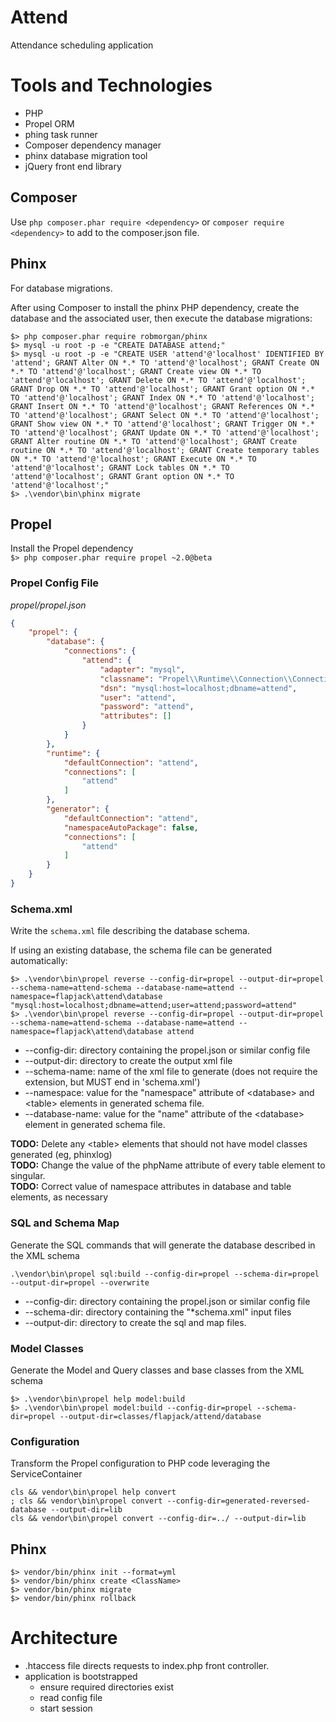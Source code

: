 # Attend

Attendance scheduling application

# Tools and Technologies

* PHP
* Propel ORM
* phing task runner
* Composer dependency manager
* phinx database migration tool
* jQuery front end library

## Composer

Use `php composer.phar require <dependency>` or `composer require <dependency>`
to add <dependency> to the composer.json file.

## Phinx

For database migrations.

After using Composer to install the phinx PHP dependency,
create the database and the associated user,
then execute the database migrations:

```shell
$> php composer.phar require robmorgan/phinx
$> mysql -u root -p -e "CREATE DATABASE attend;"
$> mysql -u root -p -e "CREATE USER 'attend'@'localhost' IDENTIFIED BY 'attend'; GRANT Alter ON *.* TO 'attend'@'localhost'; GRANT Create ON *.* TO 'attend'@'localhost'; GRANT Create view ON *.* TO 'attend'@'localhost'; GRANT Delete ON *.* TO 'attend'@'localhost'; GRANT Drop ON *.* TO 'attend'@'localhost'; GRANT Grant option ON *.* TO 'attend'@'localhost'; GRANT Index ON *.* TO 'attend'@'localhost'; GRANT Insert ON *.* TO 'attend'@'localhost'; GRANT References ON *.* TO 'attend'@'localhost'; GRANT Select ON *.* TO 'attend'@'localhost'; GRANT Show view ON *.* TO 'attend'@'localhost'; GRANT Trigger ON *.* TO 'attend'@'localhost'; GRANT Update ON *.* TO 'attend'@'localhost'; GRANT Alter routine ON *.* TO 'attend'@'localhost'; GRANT Create routine ON *.* TO 'attend'@'localhost'; GRANT Create temporary tables ON *.* TO 'attend'@'localhost'; GRANT Execute ON *.* TO 'attend'@'localhost'; GRANT Lock tables ON *.* TO 'attend'@'localhost'; GRANT Grant option ON *.* TO 'attend'@'localhost';"
$> .\vendor\bin\phinx migrate
```

## Propel

Install the Propel dependency  
`$> php composer.phar require propel ~2.0@beta`

### Propel Config File

_propel/propel.json_

```json
{
    "propel": {
        "database": {
            "connections": {
                "attend": {
                    "adapter": "mysql",
                    "classname": "Propel\\Runtime\\Connection\\ConnectionWrapper",
                    "dsn": "mysql:host=localhost;dbname=attend",
                    "user": "attend",
                    "password": "attend",
                    "attributes": []
                }
            }
        },
        "runtime": {
            "defaultConnection": "attend",
            "connections": [
                "attend"
            ]
        },
        "generator": {
            "defaultConnection": "attend",
            "namespaceAutoPackage": false,
            "connections": [
                "attend"
            ]
        }
    }
}

```

### Schema.xml
Write the `schema.xml` file describing the database schema.

If using an existing database, the schema file can be generated automatically:
```shell
$> .\vendor\bin\propel reverse --config-dir=propel --output-dir=propel --schema-name=attend-schema --database-name=attend --namespace=flapjack\attend\database "mysql:host=localhost;dbname=attend;user=attend;password=attend" 
$> .\vendor\bin\propel reverse --config-dir=propel --output-dir=propel --schema-name=attend-schema --database-name=attend --namespace=flapjack\attend\database attend
```

* --config-dir: directory containing the propel.json or similar config file
* --output-dir: directory to create the output xml file
* --schema-name: name of the xml file to generate (does not require the extension, but MUST end in 'schema.xml')
* --namespace: value for the "namespace" attribute of &lt;database&gt; and &lt;table&gt; elements in generated schema
  file.
* --database-name: value for the "name" attribute of the &lt;database&gt; element in generated schema file.

**TODO:** Delete any &lt;table&gt; elements that should not have model classes generated (eg, phinxlog)  
**TODO:** Change the value of the phpName attribute of every table element to singular.  
**TODO:** Correct value of namespace attributes in database and table elements, as necessary

### SQL and Schema Map
Generate the SQL commands that will generate the database described in the XML schema  

```shell
.\vendor\bin\propel sql:build --config-dir=propel --schema-dir=propel --output-dir=propel --overwrite
```

* --config-dir: directory containing the propel.json or similar config file
* --schema-dir: directory containing the "*schema.xml" input files
* --output-dir: directory to create the sql and map files.

### Model Classes
Generate the Model and Query classes and base classes from the XML schema
```shell
$> .\vendor\bin\propel help model:build 
$> .\vendor\bin\propel model:build --config-dir=propel --schema-dir=propel --output-dir=classes/flapjack/attend/database
```

### Configuration
Transform the Propel configuration to PHP code leveraging the ServiceContainer
```shell
cls && vendor\bin\propel help convert
; cls && vendor\bin\propel convert --config-dir=generated-reversed-database --output-dir=lib
cls && vendor\bin\propel convert --config-dir=../ --output-dir=lib
```

## Phinx

```shell
$> vendor/bin/phinx init --format=yml
$> vendor/bin/phinx create <ClassName>
$> vendor/bin/phinx migrate
$> vendor/bin/phinx rollback
```

# Architecture

* .htaccess file directs requests to index.php front controller.
* application is bootstrapped
    * ensure required directories exist
    * read config file
    * start session
